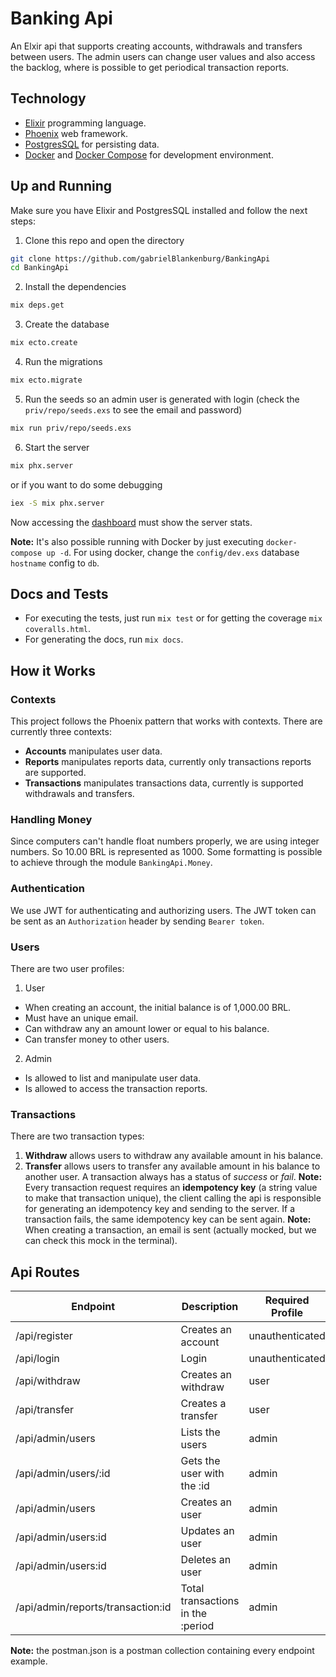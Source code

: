 # Banking Api
An Elxir api that supports creating accounts, withdrawals and transfers between users.
The admin users can change user values and also access the backlog, where is possible to get periodical transaction reports.

## Technology
- [Elixir](https://elixir-lang.org/) programming language.
- [Phoenix](https://www.phoenixframework.org/) web framework.
- [PostgresSQL](https://www.postgresql.org/) for persisting data. 
- [Docker](https://www.docker.com/) and [Docker Compose](https://docs.docker.com/compose/) for development environment.

## Up and Running
Make sure you have Elixir and PostgresSQL installed and follow the next steps:

1. Clone this repo and open the directory
```sh
git clone https://github.com/gabrielBlankenburg/BankingApi
cd BankingApi
```

2. Install the dependencies
```sh
mix deps.get
```

3. Create the database
```sh
mix ecto.create
```

4. Run the migrations
```sh
mix ecto.migrate
```

5. Run the seeds so an admin user is generated with login (check the `priv/repo/seeds.exs` to see the email and password)

``` sh
mix run priv/repo/seeds.exs
```

6. Start the server
```sh
mix phx.server
```
or if you want to do some debugging

``` sh
iex -S mix phx.server
```

Now accessing the [dashboard](http://localhost:4000/dashboard/home) must show the server stats.

**Note:** It's also possible running with Docker by just executing `docker-compose up -d`. For using docker, change the `config/dev.exs` database `hostname` config to `db`. 

## Docs and Tests 
- For executing the tests, just run `mix test` or for getting the coverage `mix coveralls.html`. 
- For generating the docs, run `mix docs`.

## How it Works
### Contexts
This project follows the Phoenix pattern that works with contexts. There are currently three contexts:
- **Accounts** manipulates user data.
- **Reports** manipulates reports data, currently only transactions reports are supported.
- **Transactions** manipulates transactions data, currently is supported withdrawals and transfers.

### Handling Money
Since computers can't handle float numbers properly, we are using integer numbers. So 10.00 BRL is represented as 1000. Some formatting is possible to achieve through the module `BankingApi.Money`.

### Authentication
We use JWT for authenticating and authorizing users. The JWT token can be sent as an `Authorization` header by sending `Bearer token`.

### Users
There are two user profiles:
1. User
- When creating an account, the initial balance is of 1,000.00 BRL.
- Must have an unique email.
- Can withdraw any an amount lower or equal to his balance.
- Can transfer money to other users.
2. Admin
- Is allowed to list and manipulate user data.
- Is allowed to access the transaction reports.

### Transactions
There are two transaction types:
1. **Withdraw** allows users to withdraw any available amount in his balance.
2. **Transfer** allows users to transfer any available amount in his balance to another user.
A transaction always has a status of *success* or *fail*.
**Note:** Every transaction request requires an **idempotency key** (a string value to make that transaction unique), the client calling the api is responsible for generating an idempotency key and sending to the server. 
If a transaction fails, the same idempotency key can be sent again.
**Note:** When creating a transaction, an email is sent (actually mocked, but we can check this mock in the terminal).

## Api Routes
| Endpoint | Description | Required Profile | Method |
|-------------------|-----------------------|------------------|--------|
| /api/register | Creates an account | unauthenticated | POST |
| /api/login | Login | unauthenticated | POST |
| /api/withdraw | Creates an withdraw | user | POST |
| /api/transfer | Creates a transfer | user | POST |
| /api/admin/users | Lists the users | admin | GET |
| /api/admin/users/:id | Gets the user with the :id | admin | GET |
| /api/admin/users | Creates an user | admin | POST |
| /api/admin/users:id | Updates an user | admin | PATCH |
| /api/admin/users:id | Deletes an user | admin | DELETE |
| /api/admin/reports/transaction:id | Total transactions in the :period | admin | GET |

**Note:** the postman.json is a postman collection containing every endpoint example.
